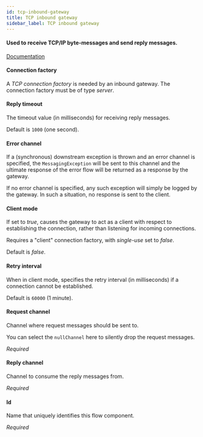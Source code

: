 ```yaml
---
id: tcp-inbound-gateway
title: TCP inbound gateway
sidebar_label: TCP inbound gateway
---
```

#### Used to receive TCP/IP byte-messages and send reply messages.
<a href="http://static.springsource.org/spring-integration/docs/2.1.x/reference/html/ip.html#tcp-gateways" target="_blank">Documentation</a>


#### Connection factory
A <i>TCP connection factory</i> is needed by an inbound gateway. The connection factory must be of type <i>server</i>.

#### Reply timeout
The timeout value (in milliseconds) for receiving reply messages.

Default is <code>1000</code> (one second).

#### Error channel
If a (synchronous) downstream exception is thrown and an error channel is specified, the <code>MessagingException</code> will be sent to this channel and the ultimate response of the error flow will be returned as a response by the gateway.

If no error channel is specified, any such exception will simply be logged by the gateway. In such a situation, no response is sent to the client. 

#### Client mode
If set to <i>true</i>, causes the gateway to act as a client with respect to
 establishing the connection, rather than listening for incoming connections.

Requires a "client" connection factory, with <i>single-use</i> set to <i>false</i>.

Default is <i>false</i>.

#### Retry interval
When in client mode, specifies the retry interval (in milliseconds) if a connection
 cannot be established.

Default is <code>60000</code> (1 minute).

#### Request channel
Channel where request messages should be sent to.

You can select the <code>nullChannel</code> here to silently drop the request messages.

<i>Required</i>

#### Reply channel
Channel to consume the reply messages from.

<i>Required</i>

#### Id
Name that uniquely identifies this flow component.

<i>Required</i>

